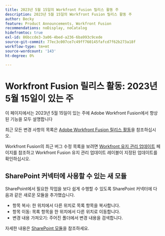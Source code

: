 ```yaml
---
title: 2023년 5월 15일의 Workfront Fusion 릴리스 활동 주
description: 2023년 5월 15일의 Workfront Fusion 릴리스 활동 주
author: Becky
feature: Product Announcements, Workfront Fusion
recommendations: noDisplay, noCatalog
hidefromtoc: true
exl-id: 86bccde3-3a06-4bed-a236-6ba993c9cede
source-git-commit: 77ec3c007ce7c49ff760145fafcd7f62b273a18f
workflow-type: tm+mt
source-wordcount: '143'
ht-degree: 0%

---
```


# Workfront Fusion 릴리스 활동: 2023년 5월 15일이 있는 주

이 페이지에서는 2023년 5월 15일이 있는 주에 Adobe Workfront Fusion에서 향상된 기능을 모두 설명합니다

최근 모든 변경 사항의 목록은 [Adobe Workfront Fusion 릴리스 활동](/help/workfront-fusion/fusion-product-releases/fusion-release-activity.md)을 참조하십시오.

Workfront Fusion의 최근 버그 수정 목록을 보려면 [Workfront 유지 관리 업데이트](https://experienceleague.adobe.com/docs/workfront-known-issues/releases/current-updates.html) 페이지를 참조하고 Workfront Fusion 유지 관리 업데이트 레이블이 지정된 업데이트를 확인하십시오.

## SharePoint 커넥터에 사용할 수 있는 새 모듈

SharePoint에서 필요한 작업을 보다 쉽게 수행할 수 있도록 SharePoint 커넥터에 다음과 같은 새로운 모듈을 추가했습니다.

* 항목 복사: 한 위치에서 다른 위치로 목록 항목을 복사합니다.
* 항목 이동: 목록 항목을 한 위치에서 다른 위치로 이동합니다.
* 변경 내용 가져오기: 주어진 폴더에서 변경 내용을 검색합니다.

자세한 내용은 [SharePoint 모듈](/help/workfront-fusion/references/apps-and-modules/third-party-connectors/sharepoint-modules.md)을 참조하세요.
